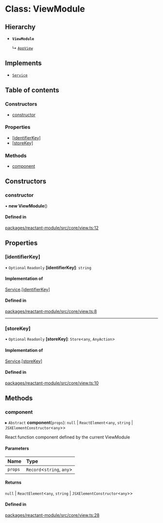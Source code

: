 # Class: ViewModule

## Hierarchy

- **`ViewModule`**

  ↳ [`AppView`](AppView.md)

## Implements

- [`Service`](../interfaces/Service.md)

## Table of contents

### Constructors

- [constructor](ViewModule.md#constructor)

### Properties

- [[identifierKey]](ViewModule.md#[identifierkey])
- [[storeKey]](ViewModule.md#[storekey])

### Methods

- [component](ViewModule.md#component)

## Constructors

### constructor

• **new ViewModule**()

#### Defined in

[packages/reactant-module/src/core/view.ts:12](https://github.com/unadlib/reactant/blob/3696addb/packages/reactant-module/src/core/view.ts#L12)

## Properties

### [identifierKey]

• `Optional` `Readonly` **[identifierKey]**: `string`

#### Implementation of

[Service](../interfaces/Service.md).[[identifierKey]](../interfaces/Service.md#[identifierkey])

#### Defined in

[packages/reactant-module/src/core/view.ts:8](https://github.com/unadlib/reactant/blob/3696addb/packages/reactant-module/src/core/view.ts#L8)

___

### [storeKey]

• `Optional` `Readonly` **[storeKey]**: `Store`<`any`, `AnyAction`\>

#### Implementation of

[Service](../interfaces/Service.md).[[storeKey]](../interfaces/Service.md#[storekey])

#### Defined in

[packages/reactant-module/src/core/view.ts:10](https://github.com/unadlib/reactant/blob/3696addb/packages/reactant-module/src/core/view.ts#L10)

## Methods

### component

▸ `Abstract` **component**(`props`): ``null`` \| `ReactElement`<`any`, `string` \| `JSXElementConstructor`<`any`\>\>

React function component defined by the current ViewModule

#### Parameters

| Name | Type |
| :------ | :------ |
| `props` | `Record`<`string`, `any`\> |

#### Returns

``null`` \| `ReactElement`<`any`, `string` \| `JSXElementConstructor`<`any`\>\>

#### Defined in

[packages/reactant-module/src/core/view.ts:28](https://github.com/unadlib/reactant/blob/3696addb/packages/reactant-module/src/core/view.ts#L28)
